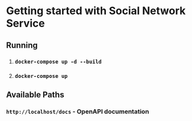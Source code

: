 # Getting started with Social Network Service

## Running

1) ### `docker-compose up -d --build`
2) ### `docker-compose up`

## Available Paths

### `http://localhost/docs` - OpenAPI documentation